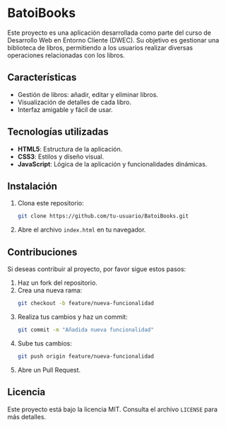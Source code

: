 # BatoiBooks

Este proyecto es una aplicación desarrollada como parte del curso de Desarrollo Web en Entorno Cliente (DWEC). Su objetivo es gestionar una biblioteca de libros, permitiendo a los usuarios realizar diversas operaciones relacionadas con los libros.

## Características

- Gestión de libros: añadir, editar y eliminar libros.
- Visualización de detalles de cada libro.
- Interfaz amigable y fácil de usar.

## Tecnologías utilizadas

- **HTML5**: Estructura de la aplicación.
- **CSS3**: Estilos y diseño visual.
- **JavaScript**: Lógica de la aplicación y funcionalidades dinámicas.

## Instalación

1. Clona este repositorio:
   ```bash
   git clone https://github.com/tu-usuario/BatoiBooks.git
   ```
2. Abre el archivo `index.html` en tu navegador.

## Contribuciones

Si deseas contribuir al proyecto, por favor sigue estos pasos:

1. Haz un fork del repositorio.
2. Crea una nueva rama:
   ```bash
   git checkout -b feature/nueva-funcionalidad
   ```
3. Realiza tus cambios y haz un commit:
   ```bash
   git commit -m "Añadida nueva funcionalidad"
   ```
4. Sube tus cambios:
   ```bash
   git push origin feature/nueva-funcionalidad
   ```
5. Abre un Pull Request.

## Licencia

Este proyecto está bajo la licencia MIT. Consulta el archivo `LICENSE` para más detalles.
